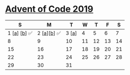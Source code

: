 # [Advent of Code 2019](https://adventofcode.com/)

| S | M | T | W | T | F | S |
| - | - | - | - | - | - | - |
| 1 [[a](01a.py)] [[b](01b.py)] :white_check_mark: | 2 [[a](02a.py)][[b](02b.py)] :white_check_mark: | 3 [[a](03a.py)] | 4 | 5 | 6 | 7 |
| 8 | 9 | 10 | 11 | 12 | 13 | 14 |
| 15 | 16 | 17 | 18 | 19 | 20 | 21 |
| 22 | 23 | 24 | 25 | 26 | 27 | 28 |
| 29 | 30 | 31 |